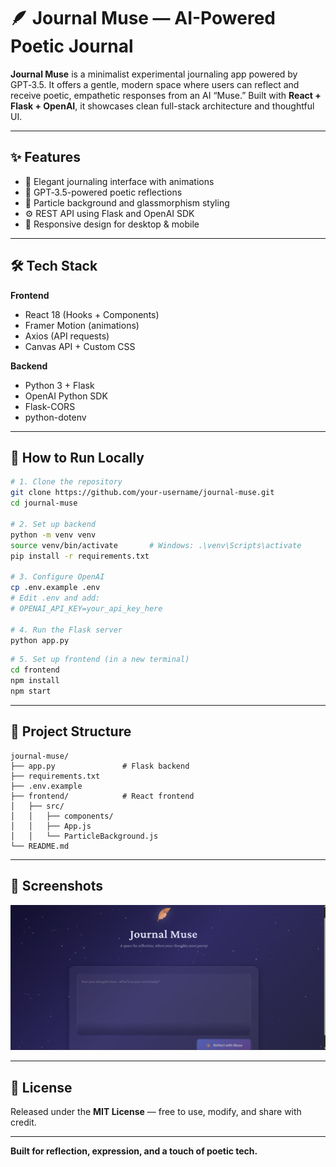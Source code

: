 # 🪶 Journal Muse — AI-Powered Poetic Journal

**Journal Muse** is a minimalist experimental journaling app powered by GPT‑3.5. It offers a gentle, modern space where users can reflect and receive poetic, empathetic responses from an AI “Muse.” Built with **React + Flask + OpenAI**, it showcases clean full-stack architecture and thoughtful UI.

---

## ✨ Features

- 📝 Elegant journaling interface with animations
- 🤖 GPT‑3.5-powered poetic reflections
- 🎨 Particle background and glassmorphism styling
- ⚙️ REST API using Flask and OpenAI SDK
- 📱 Responsive design for desktop & mobile

---

## 🛠 Tech Stack

**Frontend**
- React 18 (Hooks + Components)
- Framer Motion (animations)
- Axios (API requests)
- Canvas API + Custom CSS

**Backend**
- Python 3 + Flask
- OpenAI Python SDK
- Flask-CORS
- python-dotenv

---

## 🚀 How to Run Locally

```bash
# 1. Clone the repository
git clone https://github.com/your-username/journal-muse.git
cd journal-muse

# 2. Set up backend
python -m venv venv
source venv/bin/activate       # Windows: .\venv\Scripts\activate
pip install -r requirements.txt

# 3. Configure OpenAI
cp .env.example .env
# Edit .env and add:
# OPENAI_API_KEY=your_api_key_here

# 4. Run the Flask server
python app.py
```

```bash
# 5. Set up frontend (in a new terminal)
cd frontend
npm install
npm start
```

---

## 📂 Project Structure

```
journal-muse/
├── app.py               # Flask backend
├── requirements.txt
├── .env.example
├── frontend/            # React frontend
│   ├── src/
│   │   ├── components/
│   │   ├── App.js
│   │   └── ParticleBackground.js
└── README.md
```

---

## 📸 Screenshots

![alt text](image.png)

---

## 📜 License

Released under the **MIT License** — free to use, modify, and share with credit.

---

**Built for reflection, expression, and a touch of poetic tech.**
